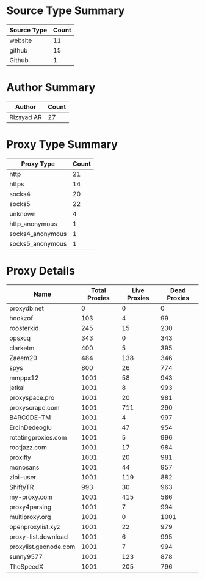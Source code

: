# Source Type Summary

| Source Type | Count |
|-------------|-------|
| website | 11 |
| github | 15 |
| Github | 1 |


# Author Summary

| Author | Count |
|--------|-------|
| Rizsyad AR | 27 |


# Proxy Type Summary

| Proxy Type | Count |
|------------|-------|
| http | 21 |
| https | 14 |
| socks4 | 20 |
| socks5 | 22 |
| unknown | 4 |
| http_anonymous | 1 |
| socks4_anonymous | 1 |
| socks5_anonymous | 1 |


# Proxy Details

| Name | Total Proxies | Live Proxies | Dead Proxies |
|------|---------------|--------------|---------------|
| proxydb.net | 0 | 0 | 0 |
| hookzof | 103 | 4 | 99 |
| roosterkid | 245 | 15 | 230 |
| opsxcq | 343 | 0 | 343 |
| clarketm | 400 | 5 | 395 |
| Zaeem20 | 484 | 138 | 346 |
| spys | 800 | 26 | 774 |
| mmppx12 | 1001 | 58 | 943 |
| jetkai | 1001 | 8 | 993 |
| proxyspace.pro | 1001 | 20 | 981 |
| proxyscrape.com | 1001 | 711 | 290 |
| B4RC0DE-TM | 1001 | 4 | 997 |
| ErcinDedeoglu | 1001 | 47 | 954 |
| rotatingproxies.com | 1001 | 5 | 996 |
| rootjazz.com | 1001 | 17 | 984 |
| proxifly | 1001 | 20 | 981 |
| monosans | 1001 | 44 | 957 |
| zloi-user | 1001 | 119 | 882 |
| ShiftyTR | 993 | 30 | 963 |
| my-proxy.com | 1001 | 415 | 586 |
| proxy4parsing | 1001 | 7 | 994 |
| multiproxy.org | 1001 | 0 | 1001 |
| openproxylist.xyz | 1001 | 22 | 979 |
| proxy-list.download | 1001 | 6 | 995 |
| proxylist.geonode.com | 1001 | 7 | 994 |
| sunny9577 | 1001 | 123 | 878 |
| TheSpeedX | 1001 | 205 | 796 |
